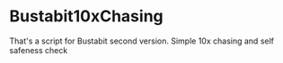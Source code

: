 # Bustabit10xChasing
That's a script for Bustabit second version. Simple 10x chasing and self safeness check

